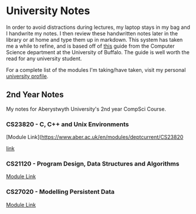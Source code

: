 # University Notes

In order to avoid distractions during lectures, my laptop stays in my bag and I handwrite my notes. I then review these handwritten notes later in the library or at home and type them up in markdown. This system has taken me a while to refine, and is based off of [this](https://www.cse.buffalo.edu//~rapaport/howtostudy.html#takenotesinclass) guide from the Computer Science department at the University of Buffalo. The guide is well worth the read for any university student. 

For a complete list of the modules I'm taking/have taken, visit my personal [university profile](http://users.aber.ac.uk/ela12/).

## 2nd Year Notes
My notes for Aberystwyth University's 2nd year CompSci Course.

### CS23820 - C, C++ and Unix Environments 

[Module Link](https://www.aber.ac.uk/en/modules/deptcurrent/CS23820

[link](/23820)

### CS21120 - Program Design, Data Structures and Algorithms

[Module Link](https://www.aber.ac.uk/en/modules/deptcurrent/CS21120)

### CS27020 - Modelling Persistent Data

[Module Link](https://www.aber.ac.uk/en/modules/deptcurrent/CS27020/)
